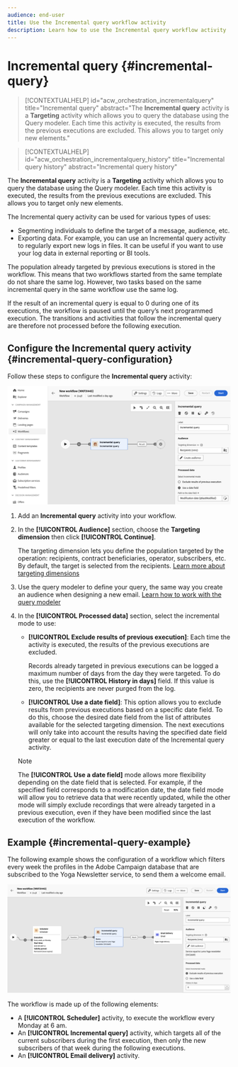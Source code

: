 ```yaml
---
audience: end-user
title: Use the Incremental query workflow activity
description: Learn how to use the Incremental query workflow activity
---
```

# Incremental query {#incremental-query}

>[!CONTEXTUALHELP]
>id="acw_orchestration_incrementalquery"
>title="Incremental query"
>abstract="The **Incremental query** activity is a **Targeting** activity which allows you to query the database using the Query modeler. Each time this activity is executed, the results from the previous executions are excluded. This allows you to target only new elements."

>[!CONTEXTUALHELP]
>id="acw_orchestration_incrementalquery_history"
>title="Incremental query history"
>abstract="Incremental query history"

The **Incremental query** activity is a **Targeting** activity which allows you to query the database using the Query modeler. Each time this activity is executed, the results from the previous executions are excluded. This allows you to target only new elements.

The Incremental query activity can be used for various types of uses:
* Segmenting individuals to define the target of a message, audience, etc.
* Exporting data. For example, you can use an Incremental query activity to regularly export new logs in files. It can be useful if you want to use your log data in external reporting or BI tools.

The population already targeted by previous executions is stored in the workflow. This means that two workflows started from the same template do not share the same log. However, two tasks based on the same incremental query in the same workflow use the same log.

If the result of an incremental query is equal to 0 during one of its executions, the workflow is paused until the query’s next programmed execution. The transitions and activities that follow the incremental query are therefore not processed before the following execution.

## Configure the Incremental query activity {#incremental-query-configuration} 

Follow these steps to configure the **Incremental query** activity:

![](../assets/incremental-query.png)

1. Add an **Incremental query** activity into your workflow.

1. In the **[!UICONTROL Audience]** section, choose the **Targeting dimension** then click **[!UICONTROL Continue]**.

    The targeting dimension lets you define the population targeted by the operation: recipients, contract beneficiaries, operator, subscribers, etc. By default, the target is selected from the recipients. [Learn more about targeting dimensions](../../audience/about-recipients.md#targeting-dimensions)

1. Use the query modeler to define your query, the same way you create an audience when designing a new email. [Learn how to work with the query modeler](../../query/query-modeler-overview.md)

1. In the **[!UICONTROL Processed data]** section, select the incremental mode to use:

    * **[!UICONTROL Exclude results of previous execution]**: Each time the activity is executed, the results of the previous executions are excluded. 

        Records already targeted in previous executions can be logged a maximum number of days from the day they were targeted. To do this, use the **[!UICONTROL History in days]** field. If this value is zero, the recipients are never purged from the log.

    * **[!UICONTROL Use a date field]**: This option allows you to exclude results from previous executions based on a specific date field. To do this, choose the desired date field from the list of attributes available for the selected targeting dimension. The next executions will only take into account the results having the specified date field greater or equal to the last execution date of the Incremental query activity.

    >[!NOTE]
    >
    >The **[!UICONTROL Use a date field]** mode allows more flexibility depending on the date field that is selected. For example, if the specified field corresponds to a modification date, the date field mode will allow you to retrieve data that were recently updated, while the other mode will simply exclude recordings that were already targeted in a previous execution, even if they have been modified since the last execution of the workflow.

## Example {#incremental-query-example}

The following example shows the configuration of a workflow which filters every week the profiles in the Adobe Campaign database that are subscribed to the Yoga Newsletter service, to send them a welcome email.

![](../assets/incremental-query-example.png)

The workflow is made up of the following elements:

* A **[!UICONTROL Scheduler]** activity, to execute the workflow every Monday at 6 am.
* An **[!UICONTROL Incremental query]** activity, which targets all of the current subscribers during the first execution, then only the new subscribers of that week during the following executions.
* An **[!UICONTROL Email delivery]** activity.
